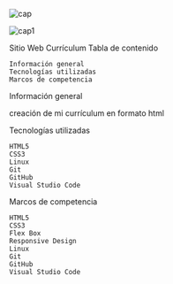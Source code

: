 
![cap](https://github.com/usertina/curriculum/assets/124672039/60c05bda-4ee6-4a14-b038-665dde783dc2)

![cap1](https://github.com/usertina/curriculum/assets/124672039/eff2e429-68c0-42ff-8490-3e1d81038925)

Sitio Web Currículum
Tabla de contenido

    Información general
    Tecnologías utilizadas
    Marcos de competencia

Información general

creación de mi currículum en formato html

Tecnologías utilizadas

    HTML5
    CSS3
    Linux
    Git
    GitHub
    Visual Studio Code

Marcos de competencia

    HTML5
    CSS3
    Flex Box
    Responsive Design
    Linux
    Git
    GitHub
    Visual Studio Code
  




